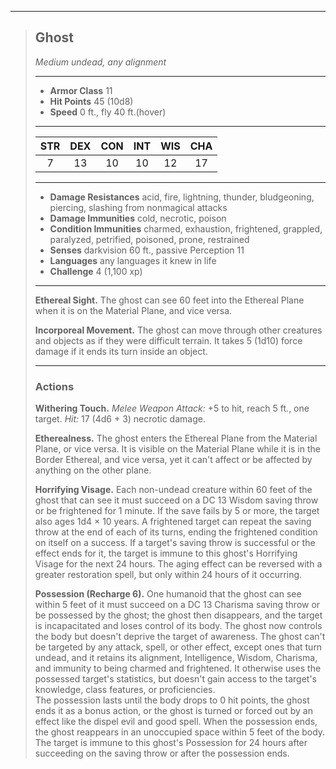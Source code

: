 ***
> ## Ghost
> *Medium undead, any alignment*
> 
> ***
> 
> - **Armor Class** 11
> - **Hit Points** 45 (10d8)
> - **Speed** 0 ft., fly 40 ft.(hover)
> 
> ***
> 
> |STR|DEX|CON|INT|WIS|CHA|
> |:---:|:---:|:---:|:---:|:---:|:---:|
> |7|13|10|10|12|17|
> 
> ***
> 
> - **Damage Resistances** acid, fire, lightning, thunder, bludgeoning, piercing, slashing from nonmagical attacks
> - **Damage Immunities** cold, necrotic, poison
> - **Condition Immunities** charmed, exhaustion, frightened, grappled, paralyzed, petrified, poisoned, prone, restrained
> - **Senses** darkvision 60 ft., passive Perception 11
> - **Languages** any languages it knew in life
> - **Challenge** 4 (1,100 xp)
> 
> ***
> 
> **Ethereal Sight.** The ghost can see 60 feet into the Ethereal Plane when it is on the Material Plane, and vice versa.
> 
> **Incorporeal Movement.** The ghost can move through other creatures and objects as if they were difficult terrain. It takes 5 (1d10) force damage if it ends its turn inside an object.
> 
> ***
> 
> ### Actions
> **Withering Touch.** *Melee Weapon Attack:* +5 to hit, reach 5 ft., one target. *Hit:* 17 (4d6 + 3) necrotic damage.
> 
> **Etherealness.** The ghost enters the Ethereal Plane from the Material Plane, or vice versa. It is visible on the Material Plane while it is in the Border Ethereal, and vice versa, yet it can't affect or be affected by anything on the other plane.
> 
> **Horrifying Visage.** Each non-undead creature within 60 feet of the ghost that can see it must succeed on a DC 13 Wisdom saving throw or be frightened for 1 minute. If the save fails by 5 or more, the target also ages 1d4    ×    10 years. A frightened target can repeat the saving throw at the end of each of its turns, ending the frightened condition on itself on a success. If a target's saving throw is successful or the effect ends for it, the target is immune to this ghost's Horrifying Visage for the next 24 hours. The aging effect can be reversed with a  greater restoration spell, but only within 24 hours of it occurring.
> 
> **Possession (Recharge 6).** One humanoid that the ghost can see within 5 feet of it must succeed on a DC 13 Charisma saving throw or be possessed by the ghost; the ghost then disappears, and the target is incapacitated and loses control of its body. The ghost now controls the body but doesn't deprive the target of awareness. The ghost can't be targeted by any attack, spell, or other effect, except ones that turn undead, and it retains its alignment, Intelligence, Wisdom, Charisma, and immunity to being charmed and frightened. It otherwise uses the possessed target's statistics, but doesn't gain access to the target's knowledge, class features, or proficiencies.  
> The possession lasts until the body drops to 0 hit points, the ghost ends it as a bonus action, or the ghost is turned or forced out by an effect like the dispel evil and good spell. When the possession ends, the ghost reappears in an unoccupied space within 5 feet of the body. The target is immune to this ghost's Possession for 24 hours after succeeding on the saving throw or after the possession ends.